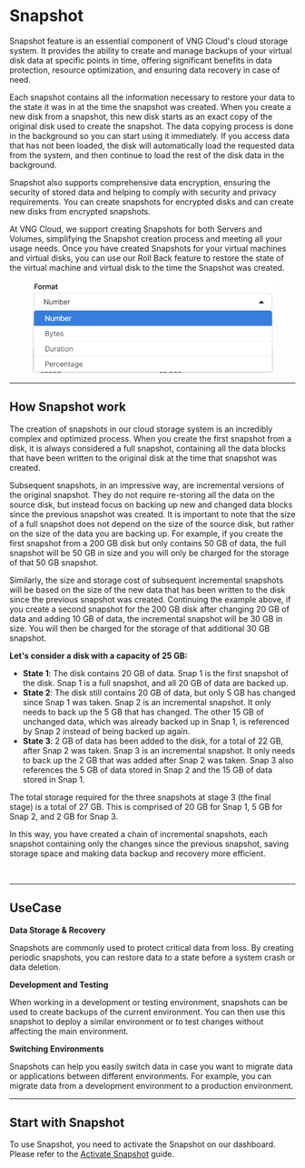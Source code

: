 # Snapshot

Snapshot feature is an essential component of VNG Cloud's cloud storage system. It provides the ability to create and manage backups of your virtual disk data at specific points in time, offering significant benefits in data protection, resource optimization, and ensuring data recovery in case of need.

Each snapshot contains all the information necessary to restore your data to the state it was in at the time the snapshot was created. When you create a new disk from a snapshot, this new disk starts as an exact copy of the original disk used to create the snapshot. The data copying process is done in the background so you can start using it immediately. If you access data that has not been loaded, the disk will automatically load the requested data from the system, and then continue to load the rest of the disk data in the background.

Snapshot also supports comprehensive data encryption, ensuring the security of stored data and helping to comply with security and privacy requirements. You can create snapshots for encrypted disks and can create new disks from encrypted snapshots.

At VNG Cloud, we support creating Snapshots for both Servers and Volumes, simplifying the Snapshot creation process and meeting all your usage needs. Once you have created Snapshots for your virtual machines and virtual disks, you can use our Roll Back feature to restore the state of the virtual machine and virtual disk to the time the Snapshot was created.

<figure><img src="../../../.gitbook/assets/image (3) (1) (1) (1) (1) (1) (1) (1) (1) (1) (1) (1) (1) (1).png" alt=""><figcaption></figcaption></figure>

***

## How Snapshot work

The creation of snapshots in our cloud storage system is an incredibly complex and optimized process. When you create the first snapshot from a disk, it is always considered a full snapshot, containing all the data blocks that have been written to the original disk at the time that snapshot was created.

Subsequent snapshots, in an impressive way, are incremental versions of the original snapshot. They do not require re-storing all the data on the source disk, but instead focus on backing up new and changed data blocks since the previous snapshot was created. It is important to note that the size of a full snapshot does not depend on the size of the source disk, but rather on the size of the data you are backing up. For example, if you create the first snapshot from a 200 GB disk but only contains 50 GB of data, the full snapshot will be 50 GB in size and you will only be charged for the storage of that 50 GB snapshot.

Similarly, the size and storage cost of subsequent incremental snapshots will be based on the size of the new data that has been written to the disk since the previous snapshot was created. Continuing the example above, if you create a second snapshot for the 200 GB disk after changing 20 GB of data and adding 10 GB of data, the incremental snapshot will be 30 GB in size. You will then be charged for the storage of that additional 30 GB snapshot.

**Let's consider a disk with a capacity of 25 GB:**

* **State 1**: The disk contains 20 GB of data. Snap 1 is the first snapshot of the disk. Snap 1 is a full snapshot, and all 20 GB of data are backed up.
* **State 2**: The disk still contains 20 GB of data, but only 5 GB has changed since Snap 1 was taken. Snap 2 is an incremental snapshot. It only needs to back up the 5 GB that has changed. The other 15 GB of unchanged data, which was already backed up in Snap 1, is referenced by Snap 2 instead of being backed up again.
* **State 3**: 2 GB of data has been added to the disk, for a total of 22 GB, after Snap 2 was taken. Snap 3 is an incremental snapshot. It only needs to back up the 2 GB that was added after Snap 2 was taken. Snap 3 also references the 5 GB of data stored in Snap 2 and the 15 GB of data stored in Snap 1.

The total storage required for the three snapshots at stage 3 (the final stage) is a total of 27 GB. This is comprised of 20 GB for Snap 1, 5 GB for Snap 2, and 2 GB for Snap 3.

In this way, you have created a chain of incremental snapshots, each snapshot containing only the changes since the previous snapshot, saving storage space and making data backup and recovery more efficient.

<figure><img src="broken-reference" alt=""><figcaption></figcaption></figure>

***

## UseCase

**Data Storage & Recovery**

Snapshots are commonly used to protect critical data from loss. By creating periodic snapshots, you can restore data to a state before a system crash or data deletion.

**Development and Testing**

When working in a development or testing environment, snapshots can be used to create backups of the current environment. You can then use this snapshot to deploy a similar environment or to test changes without affecting the main environment.

**Switching Environments**

Snapshots can help you easily switch data in case you want to migrate data or applications between different environments. For example, you can migrate data from a development environment to a production environment.

***

## Start with Snapshot

To use Snapshot, you need to activate the Snapshot on our dashboard. Please refer to the [Activate Snapshot](activate-snapshot.md) guide.




